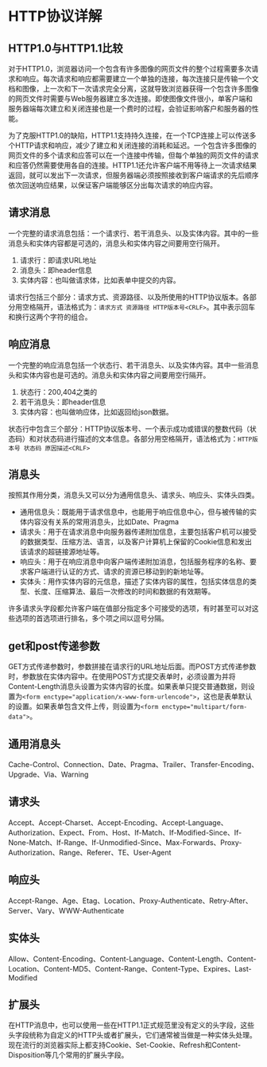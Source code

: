 # HTTP协议详解

## HTTP1.0与HTTP1.1比较

对于HTTP1.0，浏览器访问一个包含有许多图像的网页文件的整个过程需要多次请求和响应。每次请求和响应都需要建立一个单独的连接，每次连接只是传输一个文档和图像，上一次和下一次请求完全分离，这就导致浏览器获得一个包含许多图像的网页文件时需要与Web服务器建立多次连接。即使图像文件很小，单客户端和服务器端每次建立和关闭连接也是一个费时的过程，会验证影响客户和服务器的性能。

为了克服HTTP1.0的缺陷，HTTP1.1支持持久连接，在一个TCP连接上可以传送多个HTTP请求和响应，减少了建立和关闭连接的消耗和延迟。一个包含许多图像的网页文件的多个请求和应答可以在一个连接中传输，但每个单独的网页文件的请求和应答仍然需要使用各自的连接。HTTP1.1还允许客户端不用等待上一次请求结果返回，就可以发出下一次请求，但服务器端必须按照接收到客户端请求的先后顺序依次回送响应结果，以保证客户端能够区分出每次请求的响应内容。

## 请求消息

一个完整的请求消息包括：一个请求行、若干消息头、以及实体内容。其中的一些消息头和实体内容都是可选的，消息头和实体内容之间要用空行隔开。

1. 请求行：即请求URL地址
2. 消息头：即header信息
3. 实体内容：也叫做请求体，比如表单中提交的内容。

请求行包括三个部分：请求方式、资源路径、以及所使用的HTTP协议版本。各部分用空格隔开，语法格式为：`请求方式 资源路径 HTTP版本号<CRLF>`。其中<CRLF>表示回车和换行这两个字符的组合。

## 响应消息

一个完整的响应消息包括一个状态行、若干消息头、以及实体内容。其中一些消息头和实体内容也是可选的。消息头和实体内容之间要用空行隔开。

1. 状态行：200,404之类的
2. 若干消息头：即header信息
3. 实体内容：也叫做响应体，比如返回给json数据。

状态行中包含三个部分：HTTP协议版本号、一个表示成功或错误的整数代码（状态码）和对状态码进行描述的文本信息。各部分用空格隔开，语法格式为：`HTTP版本号 状态码 原因描述<CRLF>`

## 消息头

按照其作用分类，消息头又可以分为通用信息头、请求头、响应头、实体头四类。

- 通用信息头：既能用于请求信息中，也能用于响应信息中心，但与被传输的实体内容没有关系的常用消息头，比如Date、Pragma
- 请求头：用于在请求消息中向服务器传递附加信息，主要包括客户机可以接受的数据类型、压缩方法、语言，以及客户计算机上保留的Cookie信息和发出该请求的超链接源地址等。
- 响应头：用于在响应消息中向客户端传递附加消息，包括服务程序的名称、要求客户端进行认证的方式、请求的资源已移动到的新地址等。
- 实体头：用作实体内容的元信息，描述了实体内容的属性，包括实体信息的类型、长度、压缩算法、最后一次修改的时间和数据的有效期等。

许多请求头字段都允许客户端在值部分指定多个可接受的选项，有时甚至可以对这些选项的首选项进行排名，多个项之间以逗号分隔。

## get和post传递参数

GET方式传递参数时，参数拼接在请求行的URL地址后面。而POST方式传递参数时，参数放在实体内容中。在使用POST方式提交表单时，必须设置为并将Content-Length消息头设置为实体内容的长度。如果表单只提交普通数据，则设置为`<form enctype="application/x-www-form-urlencode">`，这也是表单默认的设置。如果表单包含文件上传，则设置为`<form enctype="multipart/form-data">`。

## 通用消息头

Cache-Control、Connection、Date、Pragma、Trailer、Transfer-Encoding、Upgrade、Via、Warning

## 请求头

Accept、Accept-Charset、Accept-Encoding、Accept-Language、Authorization、Expect、From、Host、If-Match、If-Modified-Since、If-None-Match、If-Range、If-Unmodified-Since、Max-Forwards、Proxy-Authorization、Range、Referer、TE、User-Agent

## 响应头

Accept-Range、Age、Etag、Location、Proxy-Authenticate、Retry-After、Server、Vary、WWW-Authenticate

## 实体头

Allow、Content-Encoding、Content-Language、Content-Length、Content-Location、Content-MD5、Content-Range、Content-Type、Expires、Last-Modified

## 扩展头

在HTTP消息中，也可以使用一些在HTTP1.1正式规范里没有定义的头字段，这些头字段统称为自定义的HTTP头或者扩展头，它们通常被当做是一种实体头处理。现在流行的浏览器实际上都支持Cookie、Set-Cookie、Refresh和Content-Disposition等几个常用的扩展头字段。